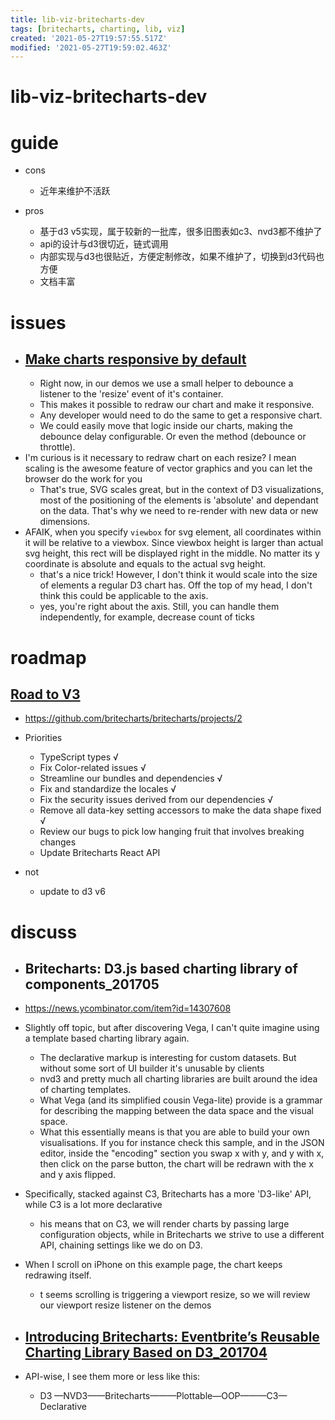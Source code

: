 ```yaml
---
title: lib-viz-britecharts-dev
tags: [britecharts, charting, lib, viz]
created: '2021-05-27T19:57:55.517Z'
modified: '2021-05-27T19:59:02.463Z'
---
```


# lib-viz-britecharts-dev

# guide
- cons
  - 近年来维护不活跃

- pros
  - 基于d3 v5实现，属于较新的一批库，很多旧图表如c3、nvd3都不维护了
  - api的设计与d3很切近，链式调用
  - 内部实现与d3也很贴近，方便定制修改，如果不维护了，切换到d3代码也方便
  - 文档丰富
# issues
- ## [Make charts responsive by default](https://github.com/britecharts/britecharts/issues/110)
  - Right now, in our demos we use a small helper to debounce a listener to the 'resize' event of it's container. 
  - This makes it possible to redraw our chart and make it responsive. 
  - Any developer would need to do the same to get a responsive chart.
  - We could easily move that logic inside our charts, making the debounce delay configurable. Or even the method (debounce or throttle).
- I'm curious is it necessary to redraw chart on each resize? I mean scaling is the awesome feature of vector graphics and you can let the browser do the work for you
  - That's true, SVG scales great, but in the context of D3 visualizations, most of the positioning of the elements is 'absolute' and dependant on the data. That's why we need to re-render with new data or new dimensions.
- AFAIK, when you specify `viewbox` for svg element, all coordinates within it will be relative to a viewbox. Since viewbox height is larger than actual svg height, this rect will be displayed right in the middle. No matter its y coordinate is absolute and equals to the actual svg height.
  - that's a nice trick! However, I don't think it would scale into the size of elements a regular D3 chart has. Off the top of my head, I don't think this could be applicable to the axis.
  - yes, you're right about the axis. Still, you can handle them independently, for example, decrease count of ticks
# roadmap

## [Road to V3](https://github.com/britecharts/britecharts/issues/870)

- https://github.com/britecharts/britecharts/projects/2

- Priorities
  - TypeScript types √
  - Fix Color-related issues √
  - Streamline our bundles and dependencies √
  - Fix and standardize the locales √
  - Fix the security issues derived from our dependencies √
  - Remove all data-key setting accessors to make the data shape fixed √
  - Review our bugs to pick low hanging fruit that involves breaking changes
  - Update Britecharts React API

- not
  - update to d3 v6
# discuss
- ## Britecharts: D3.js based charting library of components_201705
- https://news.ycombinator.com/item?id=14307608
- Slightly off topic, but after discovering Vega, I can't quite imagine using a template based charting library again.
  - The declarative markup is interesting for custom datasets. But without some sort of UI builder it's unusable by clients
  - nvd3 and pretty much all charting libraries are built around the idea of charting templates. 
  - What Vega (and its simplified cousin Vega-lite) provide is a grammar for describing the mapping between the data space and the visual space.
  - What this essentially means is that you are able to build your own visualisations. If you for instance check this sample, and in the JSON editor, inside the "encoding" section you swap x with y, and y with x, then click on the parse button, the chart will be redrawn with the x and y axis flipped.
- Specifically, stacked against C3, Britecharts has a more 'D3-like' API, while C3 is a lot more declarative
  - his means that on C3, we will render charts by passing large configuration objects, while in Britecharts we strive to use a different API, chaining settings like we do on D3.
- When I scroll on iPhone on this example page, the chart keeps redrawing itself.
  - t seems scrolling is triggering a viewport resize, so we will review our viewport resize listener on the demos

- ## [Introducing Britecharts: Eventbrite’s Reusable Charting Library Based on D3_201704](https://www.eventbrite.com/engineering/introducing-britecharts/)
- API-wise, I see them more or less like this:
  - D3 —NVD3——Britecharts———Plottable—OOP———C3— Declarative
